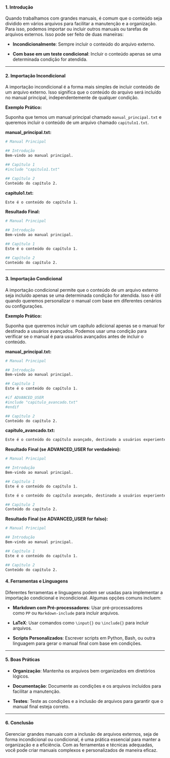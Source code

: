 

#### 1. Introdução

Quando trabalhamos com grandes manuais, é comum que o conteúdo seja dividido em vários arquivos para facilitar a manutenção e a organização. Para isso, podemos importar ou incluir outros manuais ou tarefas de arquivos externos. Isso pode ser feito de duas maneiras:

- **Incondicionalmente**: Sempre incluir o conteúdo do arquivo externo.
    
- **Com base em um teste condicional**: Incluir o conteúdo apenas se uma determinada condição for atendida.
    
___ 

#### 2. Importação Incondicional

A importação incondicional é a forma mais simples de incluir conteúdo de um arquivo externo. Isso significa que o conteúdo do arquivo será incluído no manual principal, independentemente de qualquer condição.

**Exemplo Prático:**

Suponha que temos um manual principal chamado `manual_principal.txt` e queremos incluir o conteúdo de um arquivo chamado `capitulo1.txt`.

**manual_principal.txt:**

```sh
# Manual Principal

## Introdução
Bem-vindo ao manual principal.

## Capítulo 1
#include "capitulo1.txt"

## Capítulo 2
Conteúdo do capítulo 2.
```

**capitulo1.txt:**

```sh
Este é o conteúdo do capítulo 1.
```

**Resultado Final:**

```sh
# Manual Principal

## Introdução
Bem-vindo ao manual principal.

## Capítulo 1
Este é o conteúdo do capítulo 1.

## Capítulo 2
Conteúdo do capítulo 2.
```

___

#### 3. Importação Condicional

A importação condicional permite que o conteúdo de um arquivo externo seja incluído apenas se uma determinada condição for atendida. Isso é útil quando queremos personalizar o manual com base em diferentes cenários ou configurações.

**Exemplo Prático:**

Suponha que queremos incluir um capítulo adicional apenas se o manual for destinado a usuários avançados. Podemos usar uma condição para verificar se o manual é para usuários avançados antes de incluir o conteúdo.

**manual_principal.txt:**

```sh
# Manual Principal

## Introdução
Bem-vindo ao manual principal.

## Capítulo 1
Este é o conteúdo do capítulo 1.

#if ADVANCED_USER
#include "capitulo_avancado.txt"
#endif

## Capítulo 2
Conteúdo do capítulo 2.
```

**capitulo_avancado.txt:**
```sh
Este é o conteúdo do capítulo avançado, destinado a usuários experientes.
```

**Resultado Final (se ADVANCED_USER for verdadeiro):**

```sh
# Manual Principal

## Introdução
Bem-vindo ao manual principal.

## Capítulo 1
Este é o conteúdo do capítulo 1.

Este é o conteúdo do capítulo avançado, destinado a usuários experientes.

## Capítulo 2
Conteúdo do capítulo 2.
```

**Resultado Final (se ADVANCED_USER for falso):**

```sh
# Manual Principal

## Introdução
Bem-vindo ao manual principal.

## Capítulo 1
Este é o conteúdo do capítulo 1.

## Capítulo 2
Conteúdo do capítulo 2.
```

#### 4. Ferramentas e Linguagens

Diferentes ferramentas e linguagens podem ser usadas para implementar a importação condicional e incondicional. Algumas opções comuns incluem:

- **Markdown com Pré-processadores**: Usar pré-processadores como `PP` ou `Markdown-include` para incluir arquivos.
    
- **LaTeX**: Usar comandos como `\input{}` ou `\include{}` para incluir arquivos.
    
- **Scripts Personalizados**: Escrever scripts em Python, Bash, ou outra linguagem para gerar o manual final com base em condições.
    
___ 

#### 5. Boas Práticas

- **Organização**: Mantenha os arquivos bem organizados em diretórios lógicos.
    
- **Documentação**: Documente as condições e os arquivos incluídos para facilitar a manutenção.
    
- **Testes**: Teste as condições e a inclusão de arquivos para garantir que o manual final esteja correto.
    
___

#### 6. Conclusão

Gerenciar grandes manuais com a inclusão de arquivos externos, seja de forma incondicional ou condicional, é uma prática essencial para manter a organização e a eficiência. Com as ferramentas e técnicas adequadas, você pode criar manuais complexos e personalizados de maneira eficaz.
